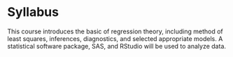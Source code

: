 # Syllabus

This course introduces the basic of regression theory, including method of least squares, inferences, diagnostics, and selected appropriate models. A statistical software package, SAS, and RStudio will be used to analyze data. 
